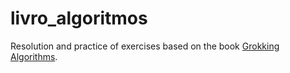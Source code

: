 # livro_algoritmos

Resolution and practice of exercises based on the book [Grokking Algorithms](https://www.manning.com/bhargava).
